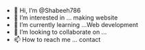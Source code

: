 - 👋 Hi, I’m @Shabeeh786
- 👀 I’m interested in ... making website
- 🌱 I’m currently learning ...Web development
- 💞️ I’m looking to collaborate on ...
- 📫 How to reach me ... contact

<!---
Shabeeh786/Shabeeh786 is a ✨ special ✨ repository because its `README.md` (this file) appears on your GitHub profile.
You can click the Preview link to take a look at your changes.
--->
